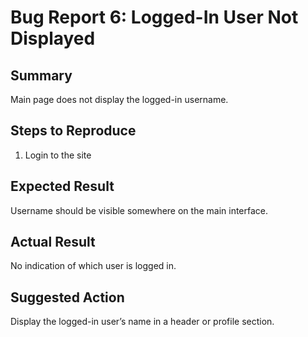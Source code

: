 # Bug Report 6: Logged-In User Not Displayed

## Summary
Main page does not display the logged-in username.

## Steps to Reproduce
1. Login to the site

## Expected Result
Username should be visible somewhere on the main interface.

## Actual Result
No indication of which user is logged in.

## Suggested Action
Display the logged-in user’s name in a header or profile section.
